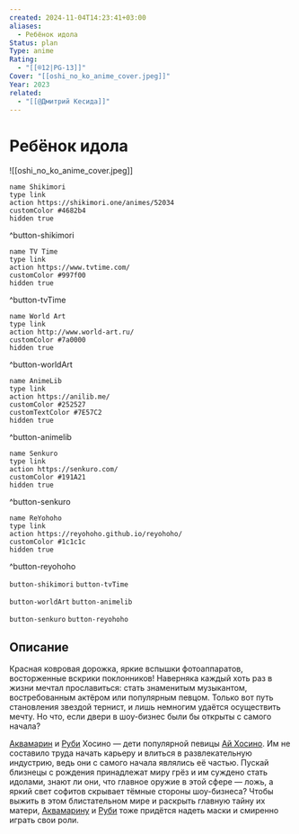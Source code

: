 ```yaml
---
created: 2024-11-04T14:23:41+03:00
aliases:
  - Ребёнок идола
Status: plan
Type: anime
Rating:
  - "[[®️12|PG-13]]"
Cover: "[[oshi_no_ko_anime_cover.jpeg]]"
Year: 2023
related:
  - "[[@Дмитрий Кесида]]"
---
```


# Ребёнок идола

![[oshi_no_ko_anime_cover.jpeg]]

```button
name Shikimori
type link
action https://shikimori.one/animes/52034
customColor #4682b4
hidden true
```
^button-shikimori

```button
name TV Time
type link
action https://www.tvtime.com/
customColor #997f00
hidden true
```
^button-tvTime

```button
name World Art
type link
action http://www.world-art.ru/
customColor #7a0000
hidden true
```
^button-worldArt

```button
name AnimeLib
type link
action https://anilib.me/
customColor #252527
customTextColor #7E57C2
hidden true
```
^button-animelib

```button
name Senkuro
type link
action https://senkuro.com/
customColor #191A21
hidden true
```
^button-senkuro

```button
name ReYohoho
type link
action https://reyohoho.github.io/reyohoho/
customColor #1c1c1c
hidden true
```
^button-reyohoho

`button-shikimori` `button-tvTime`

`button-worldArt` `button-animelib`

`button-senkuro` `button-reyohoho`

## Описание

Красная ковровая дорожка, яркие вспышки фотоаппаратов, восторженные вскрики поклонников! Наверняка каждый хоть раз в жизни мечтал прославиться: стать знаменитым музыкантом, востребованным актёром или популярным певцом. Только вот путь становления звездой тернист, и лишь немногим удаётся осуществить мечту. Но что, если двери в шоу-бизнес были бы открыты с самого начала?

[Аквамарин](https://shikimori.one/characters/185313-aquamarine-hoshino) и [Руби](https://shikimori.one/characters/186921-ruby-hoshino) Хосино — дети популярной певицы [Ай Хосино](https://shikimori.one/characters/188037-ai-hoshino). Им не составило труда начать карьеру и влиться в развлекательную индустрию, ведь они с самого начала являлись её частью. Пускай близнецы с рождения принадлежат миру грёз и им суждено стать идолами, знают ли они, что главное оружие в этой сфере — ложь, а яркий свет софитов скрывает тёмные стороны шоу-бизнеса? Чтобы выжить в этом блистательном мире и раскрыть главную тайну их матери, [Аквамарину](https://shikimori.one/characters/185313-aquamarine-hoshino) и [Руби](https://shikimori.one/characters/186921-ruby-hoshino) тоже придётся надеть маски и смиренно играть свои роли.
